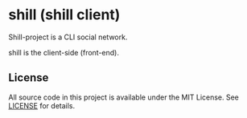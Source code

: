 # shill (shill client)

Shill-project is a CLI social network.

shill is the client-side (front-end).

## License

All source code in this project is available under the MIT License. See
[LICENSE](LICENSE) for details.